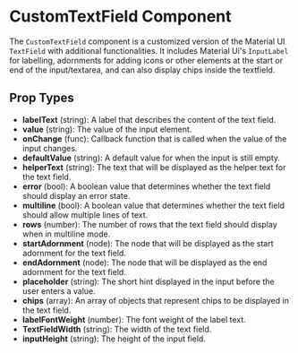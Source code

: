 # CustomTextField Component

The `CustomTextField` component is a customized version of the Material UI `TextField` with additional functionalities. It includes Material Ui's `InputLabel` for labelling, adornments for adding icons or other elements at the start or end of the input/textarea, and can also display chips inside the textfield.

## Prop Types

- **labelText** (string): A label that describes the content of the text field.
- **value** (string): The value of the input element.
- **onChange** (func): Callback function that is called when the value of the input changes.
- **defaultValue** (string): A default value for when the input is still empty.
- **helperText** (string): The text that will be displayed as the helper text for the text field.
- **error** (bool): A boolean value that determines whether the text field should display an error state.
- **multiline** (bool): A boolean value that determines whether the text field should allow multiple lines of text.
- **rows** (number): The number of rows that the text field should display when in multiline mode.
- **startAdornment** (node): The node that will be displayed as the start adornment for the text field.
- **endAdornment** (node): The node that will be displayed as the end adornment for the text field.
- **placeholder** (string): The short hint displayed in the input before the user enters a value.
- **chips** (array): An array of objects that represent chips to be displayed in the text field.
- **labelFontWeight** (number): The font weight of the label text.
- **TextFieldWidth** (string): The width of the text field.
- **inputHeight** (string): The height of the input field.
